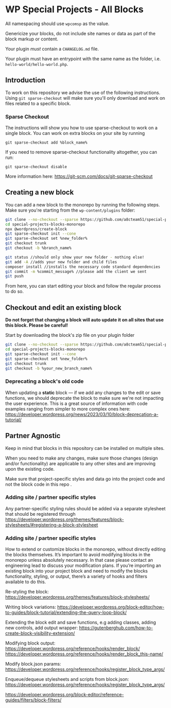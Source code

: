 # WP Special Projects - All Blocks

All namespacing should use `wpcomsp` as the value.

Genericize your blocks, do not include site names or data as part of the block markup or content.

Your plugin _must_ contain a `CHANGELOG.md` file.

Your plugin must have an entrypoint with the same name as the folder, i.e. `hello-world/hello-world.php`.

## Introduction

To work on this repository we advise the use of the following instructions. Using `git sparse-checkout` will make sure you'll only download and work on files related to a specific block.

### Sparse Checkout

The instructions will show you how to use sparse-checkout to work on a single block. You can work on extra blocks on your site by running

`git sparse-checkout add %block_name%`

If you need to remove sparse-checkout functionality altogether, you can run:

`git sparse-checkout disable`

More information here: https://git-scm.com/docs/git-sparse-checkout

## Creating a new block

You can add a new block to the monorepo by running the following steps. Make sure you're starting from the `wp-content/plugins` folder:

```bash
git clone --no-checkout --sparse https://github.com/a8cteam51/special-projects-blocks-monorepo/
cd special-projects-blocks-monorepo
npx @wordpress/create-block
git sparse-checkout init --cone
git sparse-checkout set %new_folder%
git checkout trunk
git checkout -b %branch_name%

git status //should only show your new folder - nothing else!
git add -A //adds your new folder and child files
composer install //installs the necessary code standard dependencies
git commit -m %commit_message% //please add the client we sent
git push

```

From here, you can start editing your block and follow the regular process to do so.

## Checkout and edit an existing block

**Do not forget that changing a block will auto update it on all sites that use this block. Please be careful!**

Start by downloading the block's zip file on your plugin folder

```bash
git clone --no-checkout --sparse https://github.com/a8cteam51/special-projects-blocks-monorepo/
cd special-projects-blocks-monorepo
git sparse-checkout init --cone
git sparse-checkout set %new_folder%
git checkout trunk
git checkout -b %your_new_branch_name%

```

### Deprecating a block's old code

When updating a **static** block — if we add any changes to the edit or save functions, we should deprecate the block to make sure we're not impacting the user experience. This is a great source of information with code examples ranging from simpler to more complex ones here: https://developer.wordpress.org/news/2023/03/10/block-deprecation-a-tutorial/

## Partner Agnostic

Keep in mind that blocks in this repository can be installed on multiple sites.

When you need to make any changes, make sure those changes (design and/or functionality) are applicable to any other sites and are improving upon the existing code.

Make sure that project-specific styles and data go into the project code and not the block code in this repo .

### Adding site / partner specific styles

Any partner-specific styling rules should be added via a separate stylesheet that should be registered through https://developer.wordpress.org/themes/features/block-stylesheets/#registering-a-block-stylesheet

### Adding site / partner specific styles

How to extend or customize blocks in the monorepo, without directly editing the blocks themselves.
It’s important to avoid modifying blocks in the monorepo unless absolutely necessary. In that case please contact an engineering lead to discuss your modification plans. If you’re importing an existing block into your project block and need to modify the blocks functionality, styling, or output, there’s a variety of hooks and filters available to do this.

Re-styling the block: https://developer.wordpress.org/themes/features/block-stylesheets/

Writing block variations: https://developer.wordpress.org/block-editor/how-to-guides/block-tutorial/extending-the-query-loop-block/

Extending the block edit and save functions, e.g adding classes, adding new controls, add output wrapper: https://gutenberghub.com/how-to-create-block-visibility-extension/

Modifying block output: https://developer.wordpress.org/reference/hooks/render_block/
https://developer.wordpress.org/reference/hooks/render_block_this-name/

Modify block.json params: https://developer.wordpress.org/reference/hooks/register_block_type_args/

Enqueue/dequeue stylesheets and scripts from block.json: https://developer.wordpress.org/reference/hooks/register_block_type_args/

https://developer.wordpress.org/block-editor/reference-guides/filters/block-filters/

